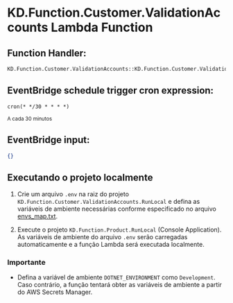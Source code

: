 # KD.Function.Customer.ValidationAccounts Lambda Function

## Function Handler:
```bash
KD.Function.Customer.ValidationAccounts::KD.Function.Customer.ValidationAccounts.Function::FunctionHandler
```

## EventBridge schedule trigger cron expression:
```
cron(* */30 * * * *)
```
<small>A cada 30 minutos</small>

## EventBridge input:
```json
{}
```

## Executando o projeto localmente

1. Crie um arquivo `.env` na raiz do projeto `KD.Function.Customer.ValidationAccounts.RunLocal` e defina as variáveis de ambiente necessárias conforme especificado no arquivo [envs_map.txt](src/KD.Function.Customer.ValidationAccounts.RunLocal/envs_map.txt).

2. Execute o projeto `KD.Function.Product.RunLocal` (Console Application). As variáveis de ambiente do arquivo `.env` serão carregadas automaticamente e a função Lambda será executada localmente.

### Importante
- Defina a variável de ambiente `DOTNET_ENVIRONMENT` como `Development`. Caso contrário, a função tentará obter as variáveis de ambiente a partir do AWS Secrets Manager.

